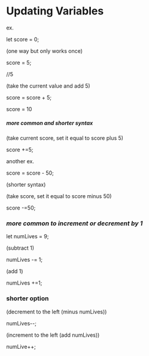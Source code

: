 # Updating Variables

ex.

let score = 0;

(one way but only works once)

score = 5;

//5

(take the current value and add 5)

score = score + 5;

score = 10

##### more common and shorter syntax

(take current score, set it equal to score plus 5)

score +=5;

another ex.

score = score - 50;

(shorter syntax)

(take score, set it equal to score minus 50)

score -=50;

### *more common to increment or decrement by 1*

let numLives = 9;

(subtract 1)

numLives -= 1;

(add 1)

numLives +=1;

### shorter option

(decrement to the left (minus numLives))

numLives--;

(increment to the left (add numLives))

numLive++;

